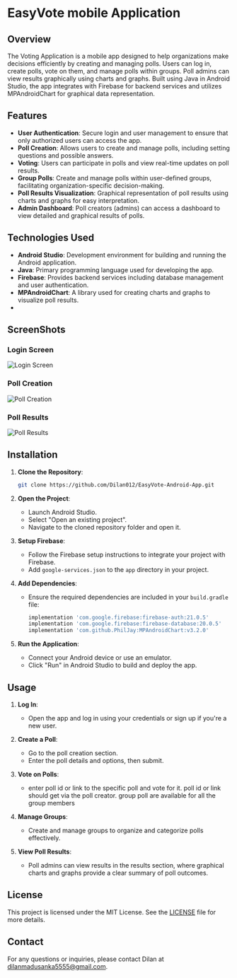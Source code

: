 # EasyVote mobile Application

## Overview

The Voting Application is a mobile app designed to help organizations make decisions efficiently by creating and managing polls. Users can log in, create polls, vote on them, and manage polls within groups. Poll admins can view results graphically using charts and graphs. Built using Java in Android Studio, the app integrates with Firebase for backend services and utilizes MPAndroidChart for graphical data representation.

## Features

- **User Authentication**: Secure login and user management to ensure that only authorized users can access the app.
- **Poll Creation**: Allows users to create and manage polls, including setting questions and possible answers.
- **Voting**: Users can participate in polls and view real-time updates on poll results.
- **Group Polls**: Create and manage polls within user-defined groups, facilitating organization-specific decision-making.
- **Poll Results Visualization**: Graphical representation of poll results using charts and graphs for easy interpretation.
- **Admin Dashboard**: Poll creators (admins) can access a dashboard to view detailed and graphical results of polls.

## Technologies Used

- **Android Studio**: Development environment for building and running the Android application.
- **Java**: Primary programming language used for developing the app.
- **Firebase**: Provides backend services including database management and user authentication.
- **MPAndroidChart**: A library used for creating charts and graphs to visualize poll results.
- 
## ScreenShots

### Login Screen
![Login Screen](screenshots/login_screen.png)

### Poll Creation
![Poll Creation](screenshots/poll_creation.png)

### Poll Results
![Poll Results](screenshots/poll_results.png)

## Installation

1. **Clone the Repository**:
    ```bash
    git clone https://github.com/Dilan012/EasyVote-Android-App.git
    ```

2. **Open the Project**:
    - Launch Android Studio.
    - Select "Open an existing project".
    - Navigate to the cloned repository folder and open it.

3. **Setup Firebase**:
    - Follow the Firebase setup instructions to integrate your project with Firebase.
    - Add `google-services.json` to the `app` directory in your project.

4. **Add Dependencies**:
    - Ensure the required dependencies are included in your `build.gradle` file:
      ```groovy
      implementation 'com.google.firebase:firebase-auth:21.0.5'
      implementation 'com.google.firebase:firebase-database:20.0.5'
      implementation 'com.github.PhilJay:MPAndroidChart:v3.2.0'
      ```

5. **Run the Application**:
    - Connect your Android device or use an emulator.
    - Click "Run" in Android Studio to build and deploy the app.

## Usage

1. **Log In**:
    - Open the app and log in using your credentials or sign up if you're a new user.

2. **Create a Poll**:
    - Go to the poll creation section.
    - Enter the poll details and options, then submit.

3. **Vote on Polls**:
    - enter poll id or link to the specific poll and vote for it. poll id or link should get via the poll creator. group poll are available for all the group members

4. **Manage Groups**:
    - Create and manage groups to organize and categorize polls effectively.

5. **View Poll Results**:
    - Poll admins can view results in the results section, where graphical charts and graphs provide a clear summary of poll outcomes.

## License

This project is licensed under the MIT License. See the [LICENSE](LICENSE) file for more details.

## Contact

For any questions or inquiries, please contact Dilan at dilanmadusanka5555@gmail.com.
